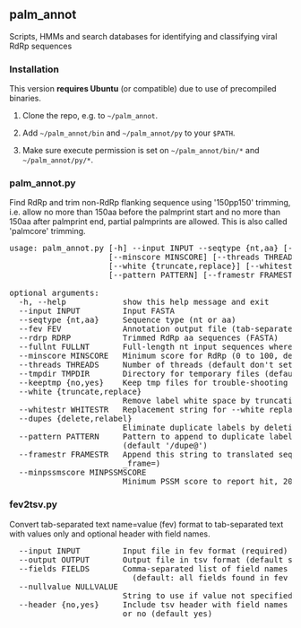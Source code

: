 ## palm_annot
Scripts, HMMs and search databases for identifying and classifying viral RdRp sequences

### Installation

This version **requires Ubuntu** (or compatible) due to use of precompiled binaries.

1. Clone the repo, e.g. to `~/palm_annot`.

2. Add `~/palm_annot/bin` and `~/palm_annot/py` to your `$PATH`.

3. Make sure execute permission is set on `~/palm_annot/bin/*` and `~/palm_annot/py/*`.

### palm_annot.py

Find RdRp and trim non-RdRp flanking sequence using '150pp150' trimming, i.e.
allow no more than 150aa before the palmprint start and no more than 150aa after palmprint end, partial
palmprints are allowed. This is also called 'palmcore' trimming.

<pre>
usage: palm_annot.py [-h] --input INPUT --seqtype {nt,aa} [--fev FEV] [--rdrp RDRP] [--fullnt FULLNT]
                     [--minscore MINSCORE] [--threads THREADS] [--tmpdir TMPDIR] [--keeptmp {no,yes}]
                     [--white {truncate,replace}] [--whitestr WHITESTR] [--dupes {delete,relabel}]
                     [--pattern PATTERN] [--framestr FRAMESTR] [--minpssmscore MINPSSMSCORE]

optional arguments:
  -h, --help            show this help message and exit
  --input INPUT         Input FASTA
  --seqtype {nt,aa}     Sequence type (nt or aa)
  --fev FEV             Annotation output file (tab-separated text in field=value format)
  --rdrp RDRP           Trimmed RdRp aa sequences (FASTA)
  --fullnt FULLNT       Full-length nt input sequences where RdRp found (FASTA)
  --minscore MINSCORE   Minimum score for RdRp (0 to 100, default 75)
  --threads THREADS     Number of threads (default don't set thread options)
  --tmpdir TMPDIR       Directory for temporary files (default /tmp)
  --keeptmp {no,yes}    Keep tmp files for trouble-shooting (default no)
  --white {truncate,replace}
                        Remove label white space by truncating or replacing (default truncate)
  --whitestr WHITESTR   Replacement string for --white replace (default '_')
  --dupes {delete,relabel}
                        Eliminate duplicate labels by deleting sequence or relabeling (default delete)
  --pattern PATTERN     Pattern to append to duplicate label, must contain @ which is replaced by 1,2...
                        (default '/dupe@')
  --framestr FRAMESTR   Append this string to translated sequence labels followed by frame -3 .. +3 (default
                        _frame=)
  --minpssmscore MINPSSMSCORE
                        Minimum PSSM score to report hit, 20 is high confidence (default 10.0)
</pre>

### fev2tsv.py

Convert tab-separated text name=value (fev) format to tab-separated text with
values only and optional header with field names.

<pre>
  --input INPUT         Input file in fev format (required)
  --output OUTPUT       Output file in tsv format (default stdout)
  --fields FIELDS       Comma-separated list of field names
                          (default: all fields found in fev file)
  --nullvalue NULLVALUE
                        String to use if value not specified (default empty string)
  --header {no,yes}     Include tsv header with field names as first line, yes
                        or no (default yes)
</pre>
